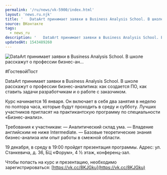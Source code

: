 ```yaml
---
permalink: '/ru/news/vk-5900/index.html'
layout: 'news.ru.njk'
title: '   DataArt принимает заявки в Business Analysis School. В школе расскажут о профессии бизнес-ан…'
source: ВКонтакте
tags:
  - news_ru
description: '   DataArt принимает заявки в Business Analysis School. В школе расскажут о профессии бизнес-ан…'
updatedAt: 1543489260
---
```

![   DataArt принимает заявки в Business Analysis School. В школе расскажут о профессии бизнес-ан…](https://sun9-27.userapi.com/impf/c845524/v845524497/1428c3/C1eUB9vfDQI.jpg?size=799x480&quality=96&proxy=1&sign=896075074e03d037acab9ddabb947ea7&c_uniq_tag=fdht0BgizWYb8mkP0HIXxpuPdAQi0FjZdLE22J62o7w&type=album)

#ГостевойПост

DataArt принимает заявки в Business Analysis School. В школе расскажут о профессии бизнес-аналитика: как создается ПО, как ставить задачи разработчикам и о работе с заказчиком.

Курс начинается 16 января. Он включает в себя два занятия в неделю по полтора часа, которые будут проходить в среду и субботу. Лучших участников пригласят на практикантскую программу по специальности «Бизнес-анализ».

Требования к участникам:
— Аналитический склад ума.
— Владение английским не ниже Intermediate.
— Базовые теоретические знания бизнес-анализа или опыт работы в смежной области.

19 декабря, в среду в 19:00 пройдет презентация программы. Адрес: ул. Станкевича, д. 36, БЦ «Форум», 4 ½ этаж, конференц-зал.

Чтобы попасть на курс и презентацию, необходимо зарегистрироваться: [https://vk.cc/8KJGku](https://vk.cc/8KJGku)
